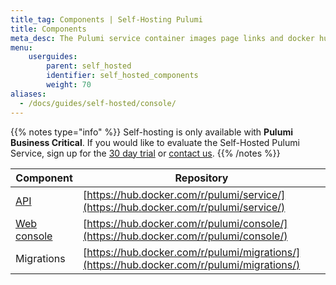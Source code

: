 ```yaml
---
title_tag: Components | Self-Hosting Pulumi
title: Components
meta_desc: The Pulumi service container images page links and docker hub links.
menu:
    userguides:
        parent: self_hosted
        identifier: self_hosted_components
        weight: 70
aliases:
  - /docs/guides/self-hosted/console/
---
```


{{% notes type="info" %}}
Self-hosting is only available with **Pulumi Business Critical**. If you would like to evaluate the Self-Hosted Pulumi Service, sign up for the [30 day trial](/product/self-hosted#self-hosted-trial) or [contact us](/contact/).
{{% /notes %}}

| Component | Repository |
| --------- | ---------- |
| [API](/docs/guides/self-hosted/components/api/) | [https://hub.docker.com/r/pulumi/service/](https://hub.docker.com/r/pulumi/service/) |
| [Web console](/docs/guides/self-hosted/console/) |	[https://hub.docker.com/r/pulumi/console/](https://hub.docker.com/r/pulumi/console/) |
| Migrations | [https://hub.docker.com/r/pulumi/migrations/](https://hub.docker.com/r/pulumi/migrations/) |
